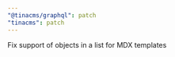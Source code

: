 ```yaml
---
"@tinacms/graphql": patch
"tinacms": patch
---
```


Fix support of objects in a list for MDX templates
